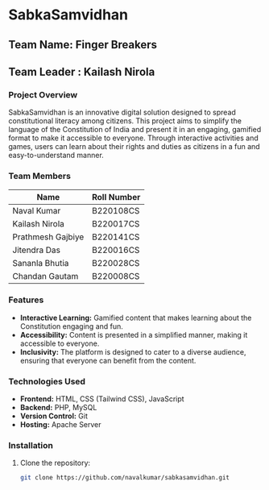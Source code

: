 # SabkaSamvidhan

## Team Name: Finger Breakers
## Team Leader : Kailash Nirola 
### Project Overview
SabkaSamvidhan is an innovative digital solution designed to spread constitutional literacy among citizens. This project aims to simplify the language of the Constitution of India and present it in an engaging, gamified format to make it accessible to everyone. Through interactive activities and games, users can learn about their rights and duties as citizens in a fun and easy-to-understand manner.

### Team Members

| Name               | Roll Number    |
| ------------------ | -------------- |
| Naval Kumar        | B220108CS      |
| Kailash Nirola     | B220017CS      |
| Prathmesh Gajbiye  | B220141CS      |
| Jitendra Das       | B220016CS      |
| Sananla Bhutia     | B220028CS      |
| Chandan Gautam     | B220008CS      |

### Features
- **Interactive Learning:** Gamified content that makes learning about the Constitution engaging and fun.
- **Accessibility:** Content is presented in a simplified manner, making it accessible to everyone.
- **Inclusivity:** The platform is designed to cater to a diverse audience, ensuring that everyone can benefit from the content.

### Technologies Used
- **Frontend:** HTML, CSS (Tailwind CSS), JavaScript
- **Backend:** PHP, MySQL
- **Version Control:** Git
- **Hosting:** Apache Server

### Installation
1. Clone the repository:
   ```bash
   git clone https://github.com/navalkumar/sabkasamvidhan.git
